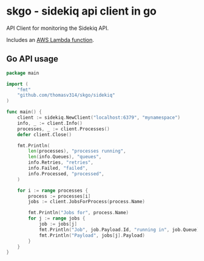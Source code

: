 # skgo - sidekiq api client in go

API Client for monitoring the Sidekiq API.

Includes an [AWS Lambda function](lambda/README.md).

## Go API usage

```go
package main

import (
	"fmt"
	"github.com/thomasv314/skgo/sidekiq"
)

func main() {
	client := sidekiq.NewClient("localhost:6379", "mynamespace")
	info, _ := client.Info()
	processes, _ := client.Processes()
	defer client.Close()

	fmt.Println(
		len(processes), "processes running",
		len(info.Queues), "queues",
		info.Retries, "retries",
		info.Failed, "failed",
		info.Processed, "processed",
	)

	for i := range processes {
		process := processes[i]
		jobs := client.JobsForProcess(process.Name)

		fmt.Println("Jobs for", process.Name)
		for j := range jobs {
			job := jobs[j]
			fmt.Println("Job", job.Payload.Id, "running in", job.Queue)
			fmt.Println("Payload", jobs[j].Payload)
		}
	}
}
```
